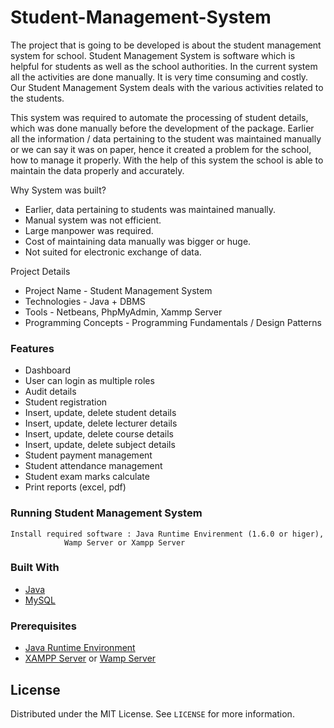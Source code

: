 # Student-Management-System

The project that is going to be developed is about the student management system for school. Student Management System is software which is helpful for students as well as the school authorities. In the current system all the activities are done manually. It is very time consuming and costly. Our Student Management System deals with the various activities related to the students.

This system was required to automate the processing of student details, which was done manually before the development of the package. Earlier all the information / data pertaining to the student was maintained manually or we can say it was on paper, hence it created a problem for the school, how to manage it properly. With the help of this system the school is able to maintain the data properly and accurately.

Why System was built?

* Earlier, data pertaining to students was maintained manually.
* Manual system was not efficient.
* Large manpower was required.
* Cost of maintaining data manually was bigger or huge.
* Not suited for electronic exchange of data.

Project Details

* Project Name - Student Management System
* Technologies - Java + DBMS
* Tools - Netbeans, PhpMyAdmin, Xammp Server
* Programming Concepts - Programming Fundamentals / Design Patterns

### Features

*	Dashboard 
*	User can login as multiple roles
*	Audit details
*	Student registration
*	Insert, update, delete student details
*	Insert, update, delete lecturer details
*	Insert, update, delete course details
*	Insert, update, delete subject details
*	Student payment management
*	Student attendance management
*	Student exam marks calculate
*	Print reports (excel, pdf)

### Running Student Management System
	Install required software : Java Runtime Envirenment (1.6.0 or higer), 
			    Wamp Server or Xampp Server


### Built With

* [Java](https://www.java.com)
* [MySQL](https://www.mysql.com)

### Prerequisites

* [Java Runtime Environment](https://www.java.com/en/download/)
* [XAMPP Server](https://www.apachefriends.org/download.html) or [Wamp Server](https://www.wampserver.com/en/)

## License

Distributed under the MIT License. See `LICENSE` for more information.
